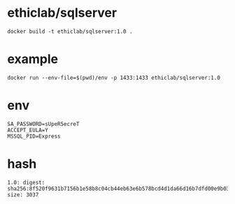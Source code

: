 # ethiclab/sqlserver

    docker build -t ethiclab/sqlserver:1.0 .

# example

    docker run --env-file=$(pwd)/env -p 1433:1433 ethiclab/sqlserver:1.0

# env

    SA_PASSWORD=sUpeR5ecreT
    ACCEPT_EULA=Y
    MSSQL_PID=Express

# hash

    1.0: digest: sha256:8f520f9631b7156b1e58b8c04cb44eb63e6b578bcd4d1da66d16b7dfd00e9b03 size: 3037
